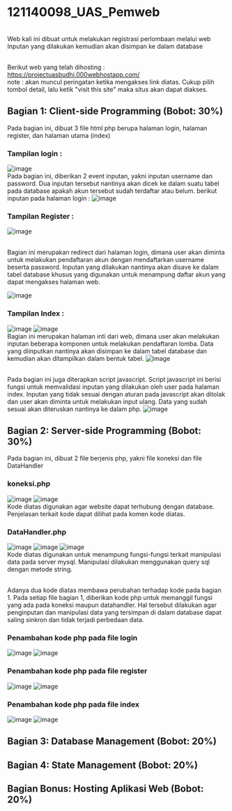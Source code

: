 # 121140098_UAS_Pemweb
<br>Web kali ini dibuat untuk melakukan registrasi perlombaan melalui web
<br>Inputan yang dilakukan kemudian akan disimpan ke dalam database

<br>Berikut web yang telah dihosting : https://projectuasbudhi.000webhostapp.com/
<br>note : akan muncul peringatan ketika mengakses link diatas. Cukup pilih tombol detail, lalu ketik "visit this site" maka situs akan dapat diakses.

## Bagian 1: Client-side Programming (Bobot: 30%)

Pada bagian ini, dibuat 3 file html php berupa halaman login, halaman register, dan halaman utama (index)

### Tampilan login :
![image](https://github.com/Benedictus-Budhi-098/121140098_UAS_Pemweb/assets/146206806/31086703-42d0-4309-a527-9c2275f623a8)
<br>Pada bagian ini, diberikan 2 event inputan, yakni inputan username dan password. Dua inputan tersebut nantinya akan dicek ke dalam suatu tabel pada database apakah akun tersebut sudah terdaftar atau belum. berikut inputan pada halaman login :
![image](https://github.com/Benedictus-Budhi-098/121140098_UAS_Pemweb/assets/146206806/98e6c07f-6025-4377-a7ad-7f8645b40693)

### Tampilan Register :
![image](https://github.com/Benedictus-Budhi-098/121140098_UAS_Pemweb/assets/146206806/8d977717-fcfc-4431-9d10-7d7c422180e2)

<br>Bagian ini merupakan redirect dari halaman login, dimana user akan diminta untuk melakukan pendaftaran akun dengan mendaftarkan username beserta password. Inputan yang dilakukan nantinya akan disave ke dalam tabel database khusus yang digunakan untuk menampung daftar akun yang dapat mengakses halaman web.

![image](https://github.com/Benedictus-Budhi-098/121140098_UAS_Pemweb/assets/146206806/dd432564-a783-4b69-8321-ce09b00afef9)

### Tampilan Index :
![image](https://github.com/Benedictus-Budhi-098/121140098_UAS_Pemweb/assets/146206806/8ff3d420-56c0-4fed-b39a-6e3ee78047e2)
![image](https://github.com/Benedictus-Budhi-098/121140098_UAS_Pemweb/assets/146206806/f75f984e-3fb5-4db7-8f36-9fdf860208ef)
<br>Bagian ini merupakan halaman inti dari web, dimana user akan melakukan inputan beberapa komponen untuk melakukan pendaftaran lomba. Data yang diinputkan nantinya akan disimpan ke dalam tabel database dan kemudian akan ditampilkan dalam bentuk tabel.
![image](https://github.com/Benedictus-Budhi-098/121140098_UAS_Pemweb/assets/146206806/6ce53eb7-dfab-482f-892f-5af3e17738b1)

<br>Pada bagian ini juga diterapkan script javascript. Script javascript ini berisi fungsi untuk memvalidasi inputan yang dilakukan oleh user pada halaman index. Inputan yang tidak sesuai dengan aturan pada javascript akan ditolak dan user akan diminta untuk melakukan input ulang. Data yang sudah sesuai akan diteruskan nantinya ke dalam php.
![image](https://github.com/Benedictus-Budhi-098/121140098_UAS_Pemweb/assets/146206806/ccab8bb5-3732-402b-9f58-df4940278292)


## Bagian 2: Server-side Programming (Bobot: 30%)

Pada bagian ini, dibuat 2 file berjenis php, yakni file koneksi dan file DataHandler

### koneksi.php
![image](https://github.com/Benedictus-Budhi-098/121140098_UAS_Pemweb/assets/146206806/db1e4249-e1d9-427c-ab3a-074691578545)
![image](https://github.com/Benedictus-Budhi-098/121140098_UAS_Pemweb/assets/146206806/15e13157-ad07-43e0-9ac8-53a82c9ecb5d)
<br>Kode diatas digunakan agar website dapat terhubung dengan database. Penjelasan terkait kode dapat dilihat pada komen kode diatas.

### DataHandler.php
![image](https://github.com/Benedictus-Budhi-098/121140098_UAS_Pemweb/assets/146206806/2082fede-1f88-4451-abdb-3ad92806fd59)
![image](https://github.com/Benedictus-Budhi-098/121140098_UAS_Pemweb/assets/146206806/19929128-f5b1-405b-8df1-2016d7f7d2bc)
![image](https://github.com/Benedictus-Budhi-098/121140098_UAS_Pemweb/assets/146206806/7d8f24c1-e99a-4a41-9509-60a8d9c6468b)
<br>Kode diatas digunakan untuk menampung fungsi-fungsi terkait manipulasi data pada server mysql. Manipulasi dilakukan menggunakan query sql dengan metode string.

<br>Adanya dua kode diatas membawa perubahan terhadap kode pada bagian 1. Pada setiap file bagian 1, diberikan kode php untuk memanggil fungsi yang ada pada koneksi maupun datahandler. Hal tersebut dilakukan agar penginputan dan manipulasi data yang tersimpan di dalam database dapat saling sinkron dan tidak terjadi perbedaan data.

### Penambahan kode php pada file login
![image](https://github.com/Benedictus-Budhi-098/121140098_UAS_Pemweb/assets/146206806/985f3645-f441-4948-ac1e-3abef801173d)
![image](https://github.com/Benedictus-Budhi-098/121140098_UAS_Pemweb/assets/146206806/77f768d7-bebc-4c00-8262-bcab8e6ce417)
<br>
### Penambahan kode php pada file register
![image](https://github.com/Benedictus-Budhi-098/121140098_UAS_Pemweb/assets/146206806/ab3fb73d-a084-4380-a2dd-c21a06483bc9)
![image](https://github.com/Benedictus-Budhi-098/121140098_UAS_Pemweb/assets/146206806/91988d40-d3d9-46a0-98ec-cd67c2d2434e)
<br>
### Penambahan kode php pada file index
![image](https://github.com/Benedictus-Budhi-098/121140098_UAS_Pemweb/assets/146206806/6e684327-f7f9-4b89-9c3d-b525a853de83)
![image](https://github.com/Benedictus-Budhi-098/121140098_UAS_Pemweb/assets/146206806/598adc73-ad47-4156-9ee6-cb78373c8557)

## Bagian 3: Database Management (Bobot: 20%)

## Bagian 4: State Management (Bobot: 20%)
## Bagian Bonus: Hosting Aplikasi Web (Bobot: 20%)
